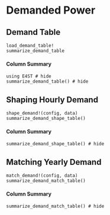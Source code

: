 # Demanded Power

## Demand Table

```@docs
load_demand_table!
summarize_demand_table
```

#### Column Summary
```@example demand
using E4ST # hide
summarize_demand_table() # hide
```

## Shaping Hourly Demand

```@docs
shape_demand!(config, data)
summarize_demand_shape_table()
```

#### Column Summary
```@example demand
summarize_demand_shape_table() # hide
```

## Matching Yearly Demand
```@docs
match_demand!(config, data)
summarize_demand_match_table()
```

#### Column Summary
```@example demand
summarize_demand_match_table() # hide
```


